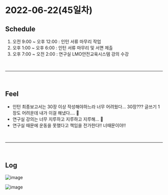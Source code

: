 # 2022-06-22(45일차)

## Schedule
 1) 오전 9:00 ~ 오후 12:00 : 인턴 서류 마무리 작업
 2) 오후 1:00 ~ 오후 6:00 : 인턴 서류 마무리 및 서면 제출
 3) 오후 7:00 ~ 오전 2:00 : 연구실 LMO안전교육시스템 강의 수강

<br />
<hr>
<br />

## Feel
  - 인턴 최종보고서는 30장 이상 작성해야하느라 너무 어려웠다... 30장??? 글쓰기 1장도 어려운데 내가 이걸 해냈다.... 🙈
  - 연구실 강의는 너무 지루하고 지루하고 지루해... 🤬
  - 연구실 때문에 운동을 못했다고 책임을 전가한다!! 너때문이야!!

<br />
<hr>
<br />

## Log

![image](https://user-images.githubusercontent.com/63120360/175230454-d65307ba-d95b-477a-a6c3-bea509d500ef.png)

![image](https://user-images.githubusercontent.com/63120360/175230522-98cca33d-2f66-44fa-a03d-fd61d93457f4.png)


